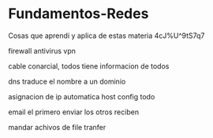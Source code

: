 # Fundamentos-Redes
Cosas que aprendi y aplica de estas materia
4cJ%U^9tS7q7

firewall
antivirus
vpn


cable conarcial, todos tiene informacion de todos

dns traduce el nombre a un dominio

asignacion de ip automatica host config todo

email el primero enviar los otros reciben

mandar achivos de file tranfer


